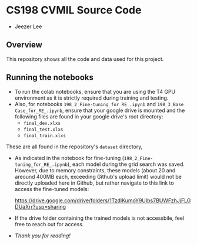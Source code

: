 # CS198 CVMIL Source Code
- Jeezer Lee

## Overview
This repository shows all the code and data used for this project.

## Running the notebooks
- To run the colab notebooks, ensure that you are using the T4 GPU environment as it is strictly required during training and testing.
- Also, for notebooks `198_2_Fine-tuning_for_RE_.ipynb` and `198_3_Base Case_for_RE_.ipynb`, ensure that your google drive is mounted and the following files are found in your google drive's root directory:
  -  `final_dev.xlxs`
  -  `final_test.xlxs`
  -  `final_train.xlxs`

 These are all found in the repository's `dataset` directory, 

 - As indicated in the notebook for fine-tuning (`198_2_Fine-tuning_for_RE_.ipynb`), each model during the grid search was saved. However, due to memory constraints, these models (about 20 and areound 400MB each, exceeding Github's upload limit) would not be directly uploaded here in Github, but rather navigate to this link to access the fine-tuned models:

    https://drive.google.com/drive/folders/1TzdlKumoY9UIbs7BUWFzhJjFLGDUaXrr?usp=sharing

- If the drive folder containing the trained models is not accessbile, feel free to reach out for access.


- *Thank you for reading!*
